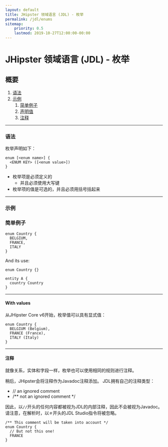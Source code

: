 ```yaml
---
layout: default
title: JHipster 领域语言 (JDL) - 枚举
permalink: /jdl/enums
sitemap:
    priority: 0.5
    lastmod: 2019-10-27T12:00:00-00:00
---
```


# <i class="fa fa-star"></i> JHipster 领域语言 (JDL) - 枚举

## 概要

1. [语法](#语法)
1. [示例](#示例)
   1. [简单例子](#简单例子)
   1. [声明值](#声明值)
   1. [注释](#注释)

---

### 语法

枚举声明如下：

```
enum [<enum name>] {
  <ENUM KEY> ([<enum value>])
}
```

  - 枚举项是必须定义的
    - 并且必须使用大写键
  - 枚举项的值是可选的，并且必须用括号括起来

---

### 示例

### 简单例子

```jdl
enum Country {
  BELGIUM,
  FRANCE,
  ITALY
}
```

And its use:

```jdl
enum Country {}

entity A {
  country Country
}
```

---

#### With values

从JHipster Core v6开始，枚举值可以具有显式值：

```jdl
enum Country {
  BELGIUM (Belgium),
  FRANCE (France),
  ITALY (Italy)
}
```

---

#### 注释

就像关系，实体和字段一样，枚举也可以使用相同的规则进行注释。

稍后，JHipster会将注释作为Javadoc注释添加。 JDL拥有自己的注释类型：
  - // an ignored comment
  - /** not an ignored comment */

因此，以`//`开头的任何内容都被视为JDL的内部注释，因此不会被视为Javadoc。
请注意，在解析时，以`＃`开头的JDL Studio指令将被忽略。

```jdl
/** This comment will be taken into account */
enum Country {
  // But not this one!
  FRANCE
}
```
